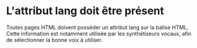# L'attribut lang doit être présent

Toutes pages HTML doivent posséder un attribut lang sur la balise HTML. Cette information est notamment utilisée par les synthétiseurs vocaux, afin de sélectionner
la bonne voix à utiliser.
